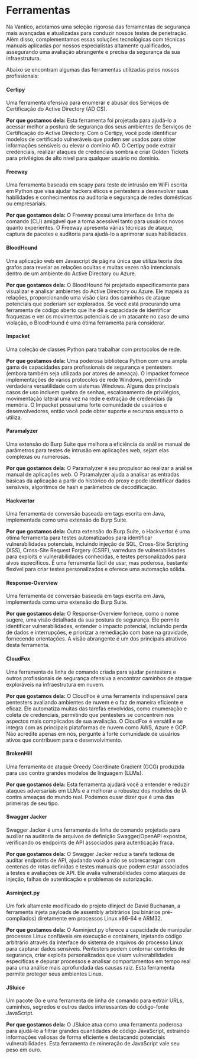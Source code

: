 # Ferramentas

Na Vantico, adotamos uma seleção rigorosa das ferramentas de segurança mais avançadas e atualizadas para conduzir nossos testes de penetração. Além disso, complementamos essas soluções tecnológicas com técnicas manuais aplicadas por nossos especialistas altamente qualificados, assegurando uma avaliação abrangente e precisa da segurança da sua infraestrutura.

Abaixo se encontram algumas das ferramentas utilizadas pelos nossos profissionais:

#### Certipy

Uma ferramenta ofensiva para enumerar e abusar dos Serviços de Certificação do Active Directory (AD CS).

**Por que gostamos dela:** Esta ferramenta foi projetada para ajudá-lo a acessar melhor a postura de segurança dos seus ambientes de Serviços de Certificação do Active Directory. Com o Certipy, você pode identificar modelos de certificado vulneráveis que podem ser usados para obter informações sensíveis ou elevar o domínio AD. O Certipy pode extrair credenciais, realizar ataques de credenciais sombra e criar Golden Tickets para privilégios de alto nível para qualquer usuário no domínio.

#### Freeway

Uma ferramenta baseada em scapy para teste de intrusão em WiFi escrita em Python que visa ajudar hackers éticos e pentesters a desenvolver suas habilidades e conhecimentos na auditoria e segurança de redes domésticas ou empresariais.

**Por que gostamos dela:** O Freeway possui uma interface de linha de comando (CLI) amigável que a torna acessível tanto para usuários novos quanto experientes. O Freeway apresenta várias técnicas de ataque, captura de pacotes e auditoria para ajudá-lo a aprimorar suas habilidades.

#### BloodHound

Uma aplicação web em Javascript de página única que utiliza teoria dos grafos para revelar as relações ocultas e muitas vezes não intencionais dentro de um ambiente do Active Directory ou Azure.

**Por que gostamos dela:** O BloodHound foi projetado especificamente para visualizar e analisar ambientes do Active Directory ou Azure. Ele mapeia as relações, proporcionando uma visão clara dos caminhos de ataque potenciais que poderiam ser explorados. Se você está procurando uma ferramenta de código aberto que lhe dê a capacidade de identificar fraquezas e ver os movimentos potenciais de um atacante no caso de uma violação, o BloodHound é uma ótima ferramenta para considerar.

#### Impacket

Uma coleção de classes Python para trabalhar com protocolos de rede.

**Por que gostamos dela:** Uma poderosa biblioteca Python com uma ampla gama de capacidades para profissionais de segurança e pentesters (embora também seja utilizada por atores de ameaça). O Impacket fornece implementações de vários protocolos de rede Windows, permitindo verdadeira versatilidade com sistemas Windows. Alguns dos principais casos de uso incluem quebra de senhas, escalonamento de privilégios, movimentação lateral uma vez na rede e extração de credenciais da memória. O Impacket possui uma forte comunidade de usuários e desenvolvedores, então você pode obter suporte e recursos enquanto o utiliza.

#### Paramalyzer

Uma extensão do Burp Suite que melhora a eficiência da análise manual de parâmetros para testes de intrusão em aplicações web, sejam elas complexas ou numerosas.

**Por que gostamos dela:** O Paramalyzer é seu propulsor ao realizar a análise manual de aplicações web. O Paramalyzer ajuda a analisar as entradas básicas da aplicação a partir do histórico do proxy e pode identificar dados sensíveis, algoritmos de hash e parâmetros de decodificação.

#### Hackvertor

Uma ferramenta de conversão baseada em tags escrita em Java, implementada como uma extensão do Burp Suite.

**Por que gostamos dela:** Outra extensão do Burp Suite, o Hackvertor é uma ótima ferramenta para testes automatizados para identificar vulnerabilidades potenciais, incluindo injeção de SQL, Cross-Site Scripting (XSS), Cross-Site Request Forgery (CSRF), varredura de vulnerabilidades para exploits e vulnerabilidades conhecidas, e testes personalizados para alvos específicos. É uma ferramenta fácil de usar, mas poderosa, bastante flexível para criar testes personalizados e oferece uma automação sólida.

#### Response-Overview

Uma ferramenta de conversão baseada em tags escrita em Java, implementada como uma extensão do Burp Suite.

**Por que gostamos dela:** O Response-Overview fornece, como o nome sugere, uma visão detalhada da sua postura de segurança. Ele permite identificar vulnerabilidades, entender o impacto potencial, incluindo perda de dados e interrupções, e priorizar a remediação com base na gravidade, fornecendo orientações. A visão abrangente é um dos principais atrativos desta ferramenta.

#### CloudFox

Uma ferramenta de linha de comando criada para ajudar pentesters e outros profissionais de segurança ofensiva a encontrar caminhos de ataque exploráveis na infraestrutura em nuvem.

**Por que gostamos dela:** O CloudFox é uma ferramenta indispensável para pentesters avaliando ambientes de nuvem e o faz de maneira eficiente e eficaz. Ele automatiza muitas das tarefas envolvidas, como enumeração e coleta de credenciais, permitindo que pentesters se concentrem nos aspectos mais complicados de sua avaliação. O CloudFox é versátil e se integra com as principais plataformas de nuvem como AWS, Azure e GCP. Não acredite apenas em nós, pergunte à forte comunidade de usuários ativos que contribuem para o desenvolvimento.

#### BrokenHill

Uma ferramenta de ataque Greedy Coordinate Gradient (GCG) produzida para uso contra grandes modelos de linguagem (LLMs).

**Por que gostamos dela:** Esta ferramenta ajudará você a entender e reduzir ataques adversariais em LLMs e a melhorar a robustez dos modelos de IA contra ameaças do mundo real. Podemos ousar dizer que é uma das primeiras de seu tipo.

#### Swagger Jacker

Swagger Jacker é uma ferramenta de linha de comando projetada para auxiliar na auditoria de arquivos de definição Swagger/OpenAPI expostos, verificando os endpoints de API associados para autenticação fraca.

**Por que gostamos dela:** O Swagger Jacker reduz a tarefa tediosa de auditar endpoints de API, ajudando você a não se sobrecarregar com centenas de rotas definidas e testes manuais que podem estar associados a testes e avaliações de API. Ele avalia vulnerabilidades como ataques de injeção, falhas de autenticação e problemas de autorização.

#### Asminject.py

Um fork altamente modificado do projeto dlinject de David Buchanan, a ferramenta injeta payloads de assembly arbitrários (ou binários pré-compilados) diretamente em processos Linux x86-64 e ARM32.

**Por que gostamos dela:** O Asminject.py oferece a capacidade de manipular processos Linux confiáveis em execução e containers, injetando código arbitrário através da interface do sistema de arquivos do processo Linux para capturar dados sensíveis. Pentesters podem contornar controles de segurança, criar exploits personalizados que visam vulnerabilidades específicas e depurar processos e analisar comportamentos em tempo real para uma análise mais aprofundada das causas raiz. Esta ferramenta permite proteger seus ambientes Linux.

#### JSluice

Um pacote Go e uma ferramenta de linha de comando para extrair URLs, caminhos, segredos e outros dados interessantes do código-fonte JavaScript.

**Por que gostamos dela:** O JSluice atua como uma ferramenta poderosa para ajudá-lo a filtrar grandes quantidades de código JavaScript, extraindo informações valiosas de forma eficiente e destacando potenciais vulnerabilidades. Esta ferramenta de mineração de JavaScript vale seu peso em ouro.

